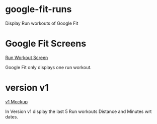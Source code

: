 # google-fit-runs
Display Run workouts of Google Fit 

# Google Fit Screens
[Run Workout Screen](./googleFitRun.jpeg)

Google Fit only displays one run workout.

# version v1
[v1 Mockup](v1.png)

In Version v1 display the last 5 Run workouts Distance and Minutes wrt dates.

